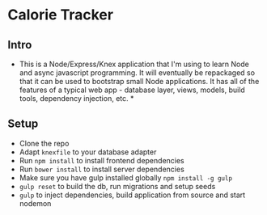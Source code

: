 # Calorie Tracker 

## Intro

* This is a Node/Express/Knex application that I'm using to learn Node and async javascript programming. It will eventually be repackaged so that it can be used to bootstrap small Node applications. It has all of the features of a typical web app - database layer, views, models, build tools, dependency injection, etc. *

## Setup 

* Clone the repo
* Adapt `knexfile` to your database adapter
* Run `npm install` to install frontend dependencies
* Run `bower install` to install server dependencies
* Make sure you have gulp installed globally `npm install -g gulp`
* `gulp reset` to build the db, run migrations and setup seeds
* `gulp` to inject dependencies, build application from source and start nodemon



